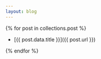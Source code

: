 ```yaml
---
layout: blog
---
```


{% for post in collections.post %}

- [{{ post.data.title }}]({{ post.url }})

{% endfor %}
